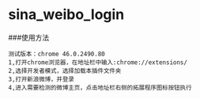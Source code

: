 # sina_weibo_login

###使用方法
```
测试版本：chrome 46.0.2490.80
1,打开chrome浏览器，在地址栏中输入:chrome://extensions/
2,选择开发者模式，选择加载本插件文件夹
3,打开新浪微博，并登录
4,进入需要检测的微博主页，点击地址栏右侧的拓展程序图标按钮执行
```
